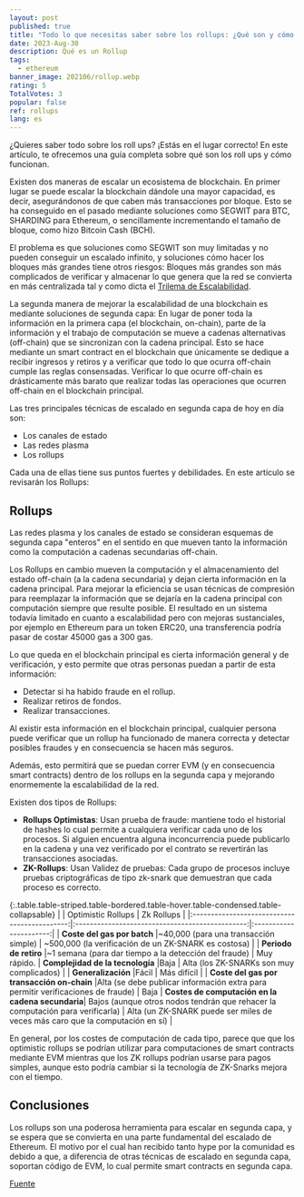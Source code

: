 ```yaml
---
layout: post
published: true
title: "Todo lo que necesitas saber sobre los rollups: ¿Qué son y cómo funcionan?"
date: 2023-Aug-30
description: Qué es un Rollup
tags:
  - ethereum
banner_image: 202106/rollup.webp
rating: 5
TotalVotes: 3
popular: false
ref: rollups
lang: es
---
```

¿Quieres saber todo sobre los roll ups? ¡Estás en el lugar correcto! En este artículo, te ofrecemos una guía completa sobre qué son los roll ups y cómo funcionan. 

Existen dos maneras de escalar un ecosistema de blockchain. En primer lugar se puede escalar la blockchain dándole una mayor capacidad, es decir, asegurándonos de que caben más transacciones por bloque.
Esto se ha conseguido en el pasado mediante soluciones como SEGWIT para BTC, SHARDING para Ethereum, o sencillamente incrementando el tamaño de bloque, como hizo Bitcoin Cash (BCH).

El problema es que soluciones como SEGWIT son muy limitadas y no pueden conseguir un escalado infinito, y soluciones cómo hacer los bloques más grandes tiene otros riesgos: Bloques más grandes son más complicados de verificar y almacenar lo que genera que la red se convierta en más centralizada tal y como dicta el [Trilema de Escalabilidad](/trilema-escalabilidad/).

La segunda manera de mejorar la escalabilidad de una blockchain es mediante soluciones de segunda capa: En lugar de poner toda la información en la primera capa (el blockchain, on-chain), parte de la información y el trabajo de computación se mueve a cadenas alternativas (off-chain) que se sincronizan con la cadena principal. Esto se hace mediante un smart contract en el blockchain que únicamente se dedique a recibir ingresos y retiros y a verificar que todo lo que ocurra off-chain cumple las reglas consensadas. Verificar lo que ocurre off-chain es drásticamente más barato que realizar todas las operaciones que ocurren off-chain en el blockchain principal.

Las tres principales técnicas de escalado en segunda capa de hoy en día son:

* Los canales de estado
* Las redes plasma
* Los rollups

Cada una de ellas tiene sus puntos fuertes y debilidades. En este artículo se revisarán los Rollups:

## Rollups

Las redes plasma y los canales de estado se consideran esquemas de segunda capa "enteros" en el sentido en que mueven tanto la información como la computación a cadenas secundarias off-chain.

Los Rollups en cambio mueven la computación y el almacenamiento del estado off-chain (a la cadena secundaria) y dejan cierta información en la cadena principal. Para mejorar la eficiencia se usan técnicas de compresión para reemplazar la información que se dejaría en la cadena principal con computación siempre que resulte posible. El resultado en un sistema todavía limitado en cuanto a escalabilidad pero con mejoras sustanciales, por ejemplo en Ethereum para un token ERC20, una transferencia podría pasar de costar 45000 gas a 300 gas.

Lo que queda en el blockchain principal es cierta información general y de verificación, y esto permite que otras personas puedan a partir de esta información:

* Detectar si ha habido fraude en el rollup.
* Realizar retiros de fondos.
* Realizar transacciones.

Al existir esta información en el blockchain principal, cualquier persona puede verificar que un rollup ha funcionado de manera correcta y detectar posibles fraudes y en consecuencia se hacen más seguros.

Además, esto permitirá que se puedan correr EVM (y en consecuencia smart contracts) dentro de los rollups en la segunda capa y mejorando enormemente la escalabilidad de la red.

Existen dos tipos de Rollups:

* **Rollups Optimistas**: Usan prueba de fraude: mantiene todo el historial de hashes lo cual permite a cualquiera verificar cada uno de los procesos. Si alguien encuentra alguna inconcurrencia puede publicarlo en la cadena y una vez verificado por el contrato se revertirán las transacciones asociadas.
* **ZK-Rollups**: Usan Validez de pruebas: Cada grupo de procesos incluye pruebas criptográficas de tipo zk-snark que demuestran que cada proceso es correcto.

{:.table.table-striped.table-bordered.table-hover.table-condensed.table-collapsable}
|                                              | Optimistic Rollups                              |     Zk Rollups         |
|:--------------------------------------------:|:-----------------------------------------------:|:----------------------:|
| **Coste del gas por batch**                      |\~40,000 (para una transacción simple)       |	\~500,000 (la verificación de un ZK-SNARK es costosa) |
| **Periodo de retiro**                        |~1 semana (para dar tiempo a la detección del fraude) |	Muy rápido.
| **Complejidad de la tecnología**                 |Baja                                             |	Alta (los ZK-SNARKs son muy complicados) |
| **Generalización**                           |Fácil                                            |	Más difícil |
| **Coste del gas por transacción on-chain**       |Alta (se debe publicar información extra para permitir verificaciones de fraude) |	Baja
| **Costes de computación en la cadena secundaria**|	Bajos (aunque otros nodos tendrán que rehacer la computación para verificarla) |	Alta (un ZK-SNARK puede ser miles de veces más caro que la computación en sí) |

En general, por los costes de computación de cada tipo, parece que que los optimistic rollups se podrían utilizar para computaciones de smart contracts mediante EVM mientras que los ZK rollups podrían usarse para pagos simples, aunque esto podría cambiar si la tecnología de ZK-Snarks mejora con el tiempo.

## Conclusiones

Los rollups son una poderosa herramienta para escalar en segunda capa, y se espera que se convierta en una parte fundamental del escalado de Ethereum.
El motivo por el cual han recibido tanto hype por la comunidad es debido a que, a diferencia de otras técnicas de escalado en segunda capa, soportan código de EVM, lo cual permite smart contracts en segunda capa.

<a href="https://vitalik.ca/general/2021/01/05/rollup.html" rel="nofollow">Fuente</a>